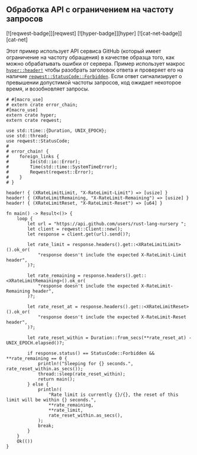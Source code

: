 ## Обработка API с ограничением на частоту запросов

[![reqwest-badge]][reqwest] [![hyper-badge]][hyper] [![cat-net-badge]][cat-net]

Этот пример использует API сервиса GitHub (который имеет ограничение на частоту обращения) в качестве образца того, как можно обрабатывать ошибки от сервера. Пример использует  макрос [`hyper::header!`](https://doc.servo.org/hyper/header/index.html#defining-custom-headers) чтобы разобрать заголовок ответа и проверяет его на наличие [`reqwest::StatusCode::Forbidden`](https://docs.rs/reqwest/*/reqwest/struct.StatusCode.html#associatedconstant.FORBIDDEN). Если ответ сигнализирует о превышении допустимой частоты запросов, код ожидает некоторое время, и возобновляет запросы.

```rust,edition2018,no_run
# #[macro_use]
# extern crate error_chain;
#[macro_use]
extern crate hyper;
extern crate reqwest;

use std::time::{Duration, UNIX_EPOCH};
use std::thread;
use reqwest::StatusCode;
#
# error_chain! {
#    foreign_links {
#        Io(std::io::Error);
#        Time(std::time::SystemTimeError);
#        Reqwest(reqwest::Error);
#    }
# }

header! { (XRateLimitLimit, "X-RateLimit-Limit") => [usize] }
header! { (XRateLimitRemaining, "X-RateLimit-Remaining") => [usize] }
header! { (XRateLimitReset, "X-RateLimit-Reset") => [u64] }

fn main() -> Result<()> {
    loop {
        let url = "https://api.github.com/users/rust-lang-nursery ";
        let client = reqwest::Client::new();
        let response = client.get(url).send()?;

        let rate_limit = response.headers().get::<XRateLimitLimit>().ok_or(
            "response doesn't include the expected X-RateLimit-Limit header",
        )?;

        let rate_remaining = response.headers().get::<XRateLimitRemaining>().ok_or(
            "response doesn't include the expected X-RateLimit-Remaining header",
        )?;

        let rate_reset_at = response.headers().get::<XRateLimitReset>().ok_or(
            "response doesn't include the expected X-RateLimit-Reset header",
        )?;

        let rate_reset_within = Duration::from_secs(**rate_reset_at) - UNIX_EPOCH.elapsed()?;

        if response.status() == StatusCode::Forbidden && **rate_remaining == 0 {
            println!("Sleeping for {} seconds.", rate_reset_within.as_secs());
            thread::sleep(rate_reset_within);
            return main();
        } else {
            println!(
                "Rate limit is currently {}/{}, the reset of this limit will be within {} seconds.",
                **rate_remaining,
                **rate_limit,
                rate_reset_within.as_secs(),
            );
            break;
        }
    }
    Ok(())
}
```


